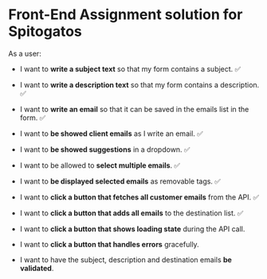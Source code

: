 # Front-End Assignment solution for Spitogatos

As a user:

- I want to **write a subject text** so that my form contains a subject. ✅
- I want to **write a description text** so that my form contains a description. ✅
- I want to **write an email** so that it can be saved in the emails list in the form. ✅
- I want to **be showed client emails** as I write an email. ✅
- I want to **be showed suggestions** in a dropdown. ✅
- I want to be allowed to **select multiple emails**. ✅
- I want to **be displayed selected emails** as removable tags. ✅
- I want to **click a button that fetches all customer emails** from the API. ✅
- I want to **click a button that adds all emails** to the destination list. ✅

- I want to **click a button that shows loading state** during the API call.
- I want to **click a button that handles errors** gracefully.
- I want to have the subject, description and destination emails **be validated**.
